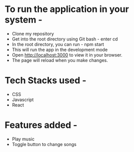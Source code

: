 # To run the application in your system -

- Clone my repository
- Get into the root directory using Git bash - enter cd
- In the root directory, you can run - npm start
- This will run the app in the development mode
- Open [http://localhost:3000](http://localhost:3000) to view it in your browser.
- The page will reload when you make changes.

# Tech Stacks used -

- CSS
- Javascript
- React

# Features added -

- Play music
- Toggle button to change songs 